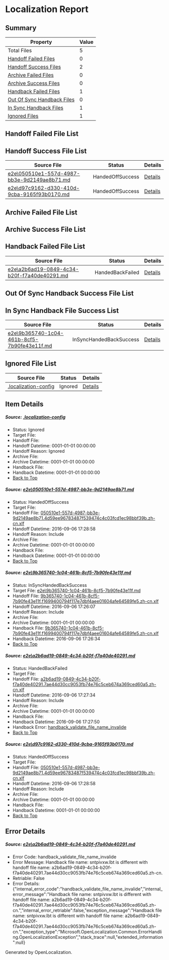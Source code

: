 # <a name='report-top'></a> Localization Report

## Summary
 Property | Value 
 -------- | ----- 
 Total Files | 5
[ Handoff Failed Files ](#handoff-failed-list)| 0
[ Handoff Success Files ](#handoff-success-list)| 2
[ Archive Failed Files ](#archive-failed-list)| 0
[ Archive Success Files ](#archive-success-list)| 0
[ Handback Failed Files ](#handback-failed-list)| 1
[ Out Of Sync Handback Files ](#outofsync-handback-success-list)| 0
[ In Sync Handback Files ](#insync-handback-success-list)| 1
[ Ignored Files ](#ignored-list)| 1

## <a name='handoff-failed-list'></a> Handoff Failed File List

## <a name='handoff-success-list'></a> Handoff Success File List
 Source File | Status | Details 
 ----------- | ------ | ------- 
 [e2e\050510e1-557d-4987-bb3e-9d2149ae8b71.md](https://github.com/OpenLocalizationTestOrg/ol-test0/blob/292c6b3cdda24b243cde86686a3e6788bc132b16/e2e/050510e1-557d-4987-bb3e-9d2149ae8b71.md) | HandedOffSuccess | [Details](#94f2b985bf09009e9095c7cddad6d0894d27c1581)
 [e2e\d97c9162-d330-410d-9cba-9165f93b0170.md](https://github.com/OpenLocalizationTestOrg/ol-test0/blob/292c6b3cdda24b243cde86686a3e6788bc132b16/e2e/d97c9162-d330-410d-9cba-9165f93b0170.md) | HandedOffSuccess | [Details](#94f2b985bf09009e9095c7cddad6d0894d27c1584)

## <a name='archive-failed-list'></a> Archive Failed File List

## <a name='archive-success-list'></a> Archive Success File List

## <a name='handback-failed-list'></a> Handback Failed File List
 Source File | Status | Details 
 ----------- | ------ | ------- 
 [e2e\a2b6ad19-0849-4c34-b20f-f7a40de40291.md](https://github.com/OpenLocalizationTestOrg/ol-test0/blob/1a262f6e2ea9e36f6dda40b8505e9308b816cbd0/e2e/a2b6ad19-0849-4c34-b20f-f7a40de40291.md) | HandedBackFailed | [Details](#52ac1ee8128455c12a0c31905c28b181f6b9daa33)

## <a name='outofsync-handback-success-list'></a> Out Of Sync Handback Success File List

## <a name='insync-handback-success-list'></a> In Sync Handback File Success List
 Source File | Status | Details 
 ----------- | ------ | ------- 
 [e2e\9b365740-1c04-461b-8cf5-7b90fe43e11f.md](https://github.com/OpenLocalizationTestOrg/ol-test0/blob/8ae31c1dc9d37f14d93b64a9fa14eddac1d0d4a8/e2e/9b365740-1c04-461b-8cf5-7b90fe43e11f.md) | InSyncHandedBackSuccess | [Details](#1af2342d36296767deb859882d63e6eee67cf0f52)

## <a name='ignored-list'></a> Ignored File List
 Source File | Status | Details 
 ----------- | ------ | ------- 
 [.localization-config](https://github.com/OpenLocalizationTestOrg/ol-test0/blob/292c6b3cdda24b243cde86686a3e6788bc132b16/.localization-config) | Ignored | [Details](#3d4f252ac210baf56311d7e97dcc2db10974dbd20)

## Item Details
##### <a name='3d4f252ac210baf56311d7e97dcc2db10974dbd20'></a> Source: [.localization-config](https://github.com/OpenLocalizationTestOrg/ol-test0/blob/292c6b3cdda24b243cde86686a3e6788bc132b16/.localization-config)
* Status: Ignored
* Target File: 
* Handoff File: 
* Handoff Datetime: 0001-01-01 00:00:00
* Handoff Reason: Ignored
* Archive File: 
* Archive Datetime: 0001-01-01 00:00:00
* Handback File: 
* Handback Datetime: 0001-01-01 00:00:00
* [Back to Top](#report-top)

##### <a name='94f2b985bf09009e9095c7cddad6d0894d27c1581'></a> Source: [e2e\050510e1-557d-4987-bb3e-9d2149ae8b71.md](https://github.com/OpenLocalizationTestOrg/ol-test0/blob/292c6b3cdda24b243cde86686a3e6788bc132b16/e2e/050510e1-557d-4987-bb3e-9d2149ae8b71.md)
* Status: HandedOffSuccess
* Target File: 
* Handoff File: [050510e1-557d-4987-bb3e-9d2149ae8b71.4d59ee96783487f539474c4c03fcd1ec98bbf39b.zh-cn.xlf](https://github.com/OpenLocalizationTestOrg/ol-test0-handoff/blob/0b18b4a56f07e8e67cb95c684ff2a5bca786f24c/ol-handoff/OpenLocalizationTestOrg/ol-test0-zhcn/ci/ht/050510e1-557d-4987-bb3e-9d2149ae8b71.4d59ee96783487f539474c4c03fcd1ec98bbf39b.zh-cn.xlf)
* Handoff Datetime: 2016-09-06 17:28:58
* Handoff Reason: Include
* Archive File: 
* Archive Datetime: 0001-01-01 00:00:00
* Handback File: 
* Handback Datetime: 0001-01-01 00:00:00
* [Back to Top](#report-top)

##### <a name='1af2342d36296767deb859882d63e6eee67cf0f52'></a> Source: [e2e\9b365740-1c04-461b-8cf5-7b90fe43e11f.md](https://github.com/OpenLocalizationTestOrg/ol-test0/blob/8ae31c1dc9d37f14d93b64a9fa14eddac1d0d4a8/e2e/9b365740-1c04-461b-8cf5-7b90fe43e11f.md)
* Status: InSyncHandedBackSuccess
* Target File: [e2e\9b365740-1c04-461b-8cf5-7b90fe43e11f.md](https://github.com/OpenLocalizationTestOrg/ol-test0-zhcn/blob/370c518d51028b2a259d5c71548b95d3def3d3fe/e2e/9b365740-1c04-461b-8cf5-7b90fe43e11f.md)
* Handoff File: [9b365740-1c04-461b-8cf5-7b90fe43e11f.f1699400794f117e7dbf4aee01604afe64589fe5.zh-cn.xlf](https://github.com/OpenLocalizationTestOrg/ol-test0-handoff/blob/41eb77fc5e4bd96a5d7b5c98da990e1f0600ec31/ol-handoff/OpenLocalizationTestOrg/ol-test0-zhcn/ci/ht/9b365740-1c04-461b-8cf5-7b90fe43e11f.f1699400794f117e7dbf4aee01604afe64589fe5.zh-cn.xlf)
* Handoff Datetime: 2016-09-06 17:26:07
* Handoff Reason: Include
* Archive File: 
* Archive Datetime: 0001-01-01 00:00:00
* Handback File: [9b365740-1c04-461b-8cf5-7b90fe43e11f.f1699400794f117e7dbf4aee01604afe64589fe5.zh-cn.xlf](https://github.com/OpenLocalizationTestOrg/ol-test0-handback/blob/bff2305dafe9e767ff8dfd4990e4cd5152ae91fa/ol-handback/OpenLocalizationTestOrg/ol-test0-zhcn/ci/ht/9b365740-1c04-461b-8cf5-7b90fe43e11f.f1699400794f117e7dbf4aee01604afe64589fe5.zh-cn.xlf)
* Handback Datetime: 2016-09-06 17:26:34
* [Back to Top](#report-top)

##### <a name='52ac1ee8128455c12a0c31905c28b181f6b9daa33'></a> Source: [e2e\a2b6ad19-0849-4c34-b20f-f7a40de40291.md](https://github.com/OpenLocalizationTestOrg/ol-test0/blob/1a262f6e2ea9e36f6dda40b8505e9308b816cbd0/e2e/a2b6ad19-0849-4c34-b20f-f7a40de40291.md)
* Status: HandedBackFailed
* Target File: 
* Handoff File: [a2b6ad19-0849-4c34-b20f-f7a40de40291.7ae44d30cc9053fb74e76c5ceb674a369ced60a5.zh-cn.xlf](https://github.com/OpenLocalizationTestOrg/ol-test0-handoff/blob/4abc99fc79646a2ee7d36c061dcc2f5004618f00/ol-handoff/OpenLocalizationTestOrg/ol-test0-zhcn/ci/ht/a2b6ad19-0849-4c34-b20f-f7a40de40291.7ae44d30cc9053fb74e76c5ceb674a369ced60a5.zh-cn.xlf)
* Handoff Datetime: 2016-09-06 17:27:34
* Handoff Reason: Include
* Archive File: 
* Archive Datetime: 0001-01-01 00:00:00
* Handback File: 
* Handback Datetime: 2016-09-06 17:27:50
* Handback Error: [handback_validate_file_name_invalide](#52ac1ee8128455c12a0c31905c28b181f6b9daa33handback_validate_file_name_invalide)
* [Back to Top](#report-top)

##### <a name='94f2b985bf09009e9095c7cddad6d0894d27c1584'></a> Source: [e2e\d97c9162-d330-410d-9cba-9165f93b0170.md](https://github.com/OpenLocalizationTestOrg/ol-test0/blob/292c6b3cdda24b243cde86686a3e6788bc132b16/e2e/d97c9162-d330-410d-9cba-9165f93b0170.md)
* Status: HandedOffSuccess
* Target File: 
* Handoff File: [050510e1-557d-4987-bb3e-9d2149ae8b71.4d59ee96783487f539474c4c03fcd1ec98bbf39b.zh-cn.xlf](https://github.com/OpenLocalizationTestOrg/ol-test0-handoff/blob/0b18b4a56f07e8e67cb95c684ff2a5bca786f24c/ol-handoff/OpenLocalizationTestOrg/ol-test0-zhcn/ci/ht/050510e1-557d-4987-bb3e-9d2149ae8b71.4d59ee96783487f539474c4c03fcd1ec98bbf39b.zh-cn.xlf)
* Handoff Datetime: 2016-09-06 17:28:58
* Handoff Reason: Include
* Archive File: 
* Archive Datetime: 0001-01-01 00:00:00
* Handback File: 
* Handback Datetime: 0001-01-01 00:00:00
* [Back to Top](#report-top)


## Error Details
##### <a name='52ac1ee8128455c12a0c31905c28b181f6b9daa33handback_validate_file_name_invalide'></a> Source: [e2e\a2b6ad19-0849-4c34-b20f-f7a40de40291.md](#52ac1ee8128455c12a0c31905c28b181f6b9daa33)
* Error Code: handback_validate_file_name_invalide
* Error Message: Handback file name: sntpivxw.lbt is different with handoff file name: a2b6ad19-0849-4c34-b20f-f7a40de40291.7ae44d30cc9053fb74e76c5ceb674a369ced60a5.zh-cn.
* Retriable: False
* Error Details: {"internal_error_code":"handback_validate_file_name_invalide","internal_error_message":"Handback file name: sntpivxw.lbt is different with handoff file name: a2b6ad19-0849-4c34-b20f-f7a40de40291.7ae44d30cc9053fb74e76c5ceb674a369ced60a5.zh-cn.","internal_error_retriable":false,"exception_message":"Handback file name: sntpivxw.lbt is different with handoff file name: a2b6ad19-0849-4c34-b20f-f7a40de40291.7ae44d30cc9053fb74e76c5ceb674a369ced60a5.zh-cn.","exception_type":"Microsoft.OpenLocalization.Common.ErrorHandling.OpenLocalizationException","stack_trace":null,"extended_information":null}


Generated by OpenLocalization.
